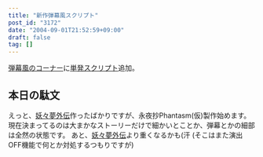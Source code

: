 ```yaml
---
title: "新作弾幕風スクリプト"
post_id: "3172"
date: "2004-09-01T21:52:59+09:00"
draft: false
tag: []
---
```



[弾幕風のコーナー](/tag/danmakufu)に[単発スクリプト](/3171)追加。
## 本日の駄文
えっと、[妖々夢外伝](/touhou-pcb-g)作ったばかりですが、永夜抄Phantasm(仮)製作始めます。 現在決まってるのは大まかなストーリーだけで細かいとことか、弾幕とかの細部は全然の状態です。 あと、[妖々夢外伝](/touhou-pcb-g)より重くなるかも(汗 (そこはまた演出OFF機能で何とか対処するつもりですが)
